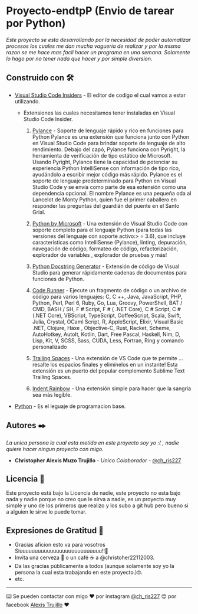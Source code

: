 # Proyecto-endtpP (Envio de tarear por Python)

_Este proyecto se esta desarrollando por la necesidad de poder automatizar procesos los cuales me dan mucha vagueria de realizar y por la misma razon se me hace mas facil
hacer un programa en una semana. Solamente lo hago por no tener nada que hacer y por simple diversion._

## Construido con 🛠️

* [Visual Studio Code Insiders](https://code.visualstudio.com/insiders/) - El editor de codigo el cual vamos a estar utilizando.

  * Extensiones las cuales necesitamos tener instaladas en Visual Studio Code Insider.
  
    1. [Pylance](https://marketplace.visualstudio.com/items?itemName=ms-python.vscode-pylance) - Soporte de lenguaje rápido y rico en funciones para Python Pylance es una extensión que funciona junto con Python en Visual Studio Code para brindar soporte de lenguaje de alto rendimiento. Debajo del capó, Pylance funciona con Pyright, la herramienta de verificación de tipo estático de Microsoft. Usando Pyright, Pylance tiene la capacidad de potenciar su experiencia Python IntelliSense con información de tipo rico, ayudándolo a escribir mejor código más rápido. Pylance es el soporte de lenguaje predeterminado para Python en Visual Studio Code y se envía como parte de esa extensión como una dependencia opcional. El nombre Pylance es una pequeña oda al Lancelot de Monty Python, quien fue el primer caballero en responder las preguntas del guardián del puente en el Santo Grial.
    
    2. [Python by Microsoft](https://marketplace.visualstudio.com/items?itemName=ms-python.python) -  Una extensión de Visual Studio Code con soporte completo para el lenguaje Python (para todas las versiones del lenguaje con soporte activo:> = 3.6), que incluye características como IntelliSense (Pylance), linting, depuración, navegación de código, formateo de código, refactorización, explorador de variables , explorador de pruebas y más!
    
    3. [Python Docstring Generator](https://marketplace.visualstudio.com/items?itemName=njpwerner.autodocstring) - Extensión de código de Visual Studio para generar rápidamente cadenas de documentos para funciones de Python.
    
    4. [Code Runner](https://marketplace.visualstudio.com/items?itemName=formulahendry.code-runner) - Ejecute un fragmento de código o un archivo de código para varios lenguajes: C, C ++, Java, JavaScript, PHP, Python, Perl, Perl 6, Ruby, Go, Lua, Groovy, PowerShell, BAT / CMD, BASH / SH, F # Script, F # ( .NET Core), C # Script, C # (.NET Core), VBScript, TypeScript, CoffeeScript, Scala, Swift, Julia, Crystal, OCaml Script, R, AppleScript, Elixir, Visual Basic .NET, Clojure, Haxe , Objective-C, Rust, Racket, Scheme, AutoHotkey, AutoIt, Kotlin, Dart, Free Pascal, Haskell, Nim, D, Lisp, Kit, V, SCSS, Sass, CUDA, Less, Fortran, Ring y comando personalizado
    
    5. [Trailing Spaces](https://marketplace.visualstudio.com/items?itemName=shardulm94.trailing-spaces) - Una extensión de VS Code que te permite ... resalte los espacios finales y elimínelos en un instante! Esta extensión es un puerto del popular complemento Sublime Text Trailing Spaces.
    
    6. [Indent Rainbow](https://marketplace.visualstudio.com/items?itemName=oderwat.indent-rainbow) - Una extensión simple para hacer que la sangría sea más legible.
    
* [Python](https://www.python.org/) - Es el leguaje de programacion base.

## Autores ✒️

_La unica persona la cual esta metida en este proyecto soy yo :( , nadie quiere hacer ningun proyecto con migo._

* **Christopher Alexis Muzo Trujillo** - *Unico Colaborador* - [@ch_ris227](https://www.instagram.com/ch_ris227/)

## Licencia 📄

Este proyecto está bajo la Licencia de nadie, este proyecto no esta bajo nada y nadie porque no creo que le sirva a nadie, es un proyecto muy simple y uno de los primeros que realizo y los subo a git hub pero bueno si a alguien le sirve lo puede tomar.

## Expresiones de Gratitud 🎁

* Gracias aficion esto va para vosotros Siuuuuuuuuuuuuuuuuuuuuuuuuuuu!!📢
* Invita una cerveza 🍺 o un café ☕ a @christoher22112003. 
* Da las gracias públicamente a todos (aunque solamente soy yo la persona la cual esta trabajando en este proyecto.)🤓.
* etc.



---
⌨️ Se pueden contactar con migo ❤️ por instagram [@ch_ris227](https://www.instagram.com/ch_ris227/) 😊 por facebook [Alexis Trujillo](https://www.facebook.com/christopher.alexis.39589) ❤️